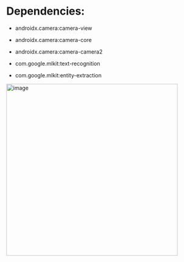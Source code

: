 # Dependencies:

 - androidx.camera:camera-view

 - androidx.camera:camera-core

 - androidx.camera:camera-camera2
 
- com.google.mlkit:text-recognition
 
 - com.google.mlkit:entity-extraction


<img width="451" alt="image" src="https://github.com/user-attachments/assets/47b03142-55d3-48c9-a776-66c953c310a1">

